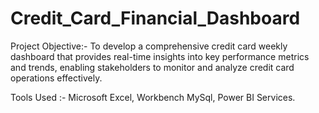 # Credit_Card_Financial_Dashboard

Project Objective:-
To develop a comprehensive credit card weekly dashboard that provides real-time insights into key performance metrics and trends, enabling stakeholders to monitor and analyze credit card operations effectively.

Tools Used :-
Microsoft Excel,
Workbench MySql,
Power BI Services.
